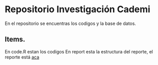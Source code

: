 # Repositorio Investigación Cademi

En el repositorio se encuentras los codigos y la base de datos.

## Items.

En code.R estan los codigos
En report esta la estructura del reporte, el reporte está [aca](https://raw.githack.com/PabloFdezm/cademi/master/report/report.html)